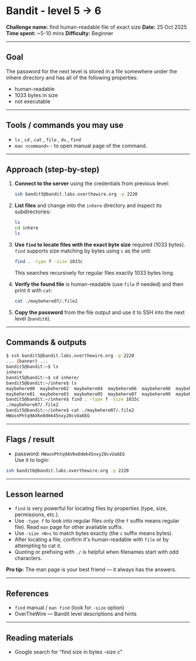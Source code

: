 # Bandit - level 5 -> 6
**Challenge name:** find human-readable file of exact size
**Date:** 25 Oct 2025
**Time spent:** ~5-10 mins
**Difficulty:** Beginner

---

## Goal
The password for the next level is stored in a file somewhere under the inhere directory and has all of the following properties:

- human-readable
- 1033 bytes in size
- not executable

---

## Tools / commands you may use
- `ls` , `cd` , `cat` , `file` , `du` , `find`
- `man <command>` - to open manual page of the command.

---

## Approach (step-by-step)
1. **Connect to the server** using the credentials from previous level:
    ```bash
    ssh bandit5@bandit.labs.overthewire.org -p 2220

2. **List files** and change into the `inhere` directory and inspect its subdirectories:
    ```bash
    ls
    cd inhere
    ls
    ```

3.  **Use `find` to locate files with the exact byte size** required (1033 bytes). `find` supports size matching by bytes using `c` as the unit:
    ```bash
    find . -type f -size 1033c
    ```
    This searches recursively for regular files exactly 1033 bytes long.

4. **Verify the found file** is human-readable (use `file` if needed) and then print it with `cat`:
    ```bash
    cat ./maybehere07/.file2
    ```

5. **Copy the password** from the file output and use it to SSH into the next level (`bandit6`).

---

## Commands & outputs
```bash
$ ssh bandit5@bandit.labs.overthewire.org -p 2220
... (banner) ...
bandit5@bandit:~$ ls
inhere
bandit5@bandit:~$ cd inhere/
bandit5@bandit:~/inhere$ ls
maybehere00  maybehere02  maybehere04  maybehere06  maybehere08  maybehere10  maybehere12  maybehere14  maybehere16  maybehere18
maybehere01  maybehere03  maybehere05  maybehere07  maybehere09  maybehere11  maybehere13  maybehere15  maybehere17  maybehere19
bandit5@bandit:~/inhere$ find . -type f -size 1033c
./maybehere07/.file2
bandit5@bandit:~/inhere$ cat ./maybehere07/.file2
HWasnPhtq9AVKe0dmk45nxy20cvUa6EG
```

---

## Flags / result
- password: `HWasnPhtq9AVKe0dmk45nxy20cvUa6EG`  
    Use it to login:
```bash
ssh bandit6@bandit.labs.overthewire.org -p 2220
```

---

## Lesson learned
- `find` is very powerful for locating files by properties (type, size, permissions, etc.).
- Use `-type f` to look into regular files only (the `f` suffix means regular file). Read `man` page for other available suffix.
- Use `-size <N>c` to match bytes exactly (the `c` suffix means bytes). 
- After locating a file, confirm it's human-readable with `file` or by attempting to cat it.
- Quoting or prefixing with `./` is helpful when filenames start with odd characters.

**Pro tip:** The man page is your best friend — it always has the answers.

---

## References
- `find` manual / `man find` (look for `-size` option)
- OverTheWire — Bandit level descriptions and hints

---

## Reading materials
- Google search for “find size in bytes -size c”